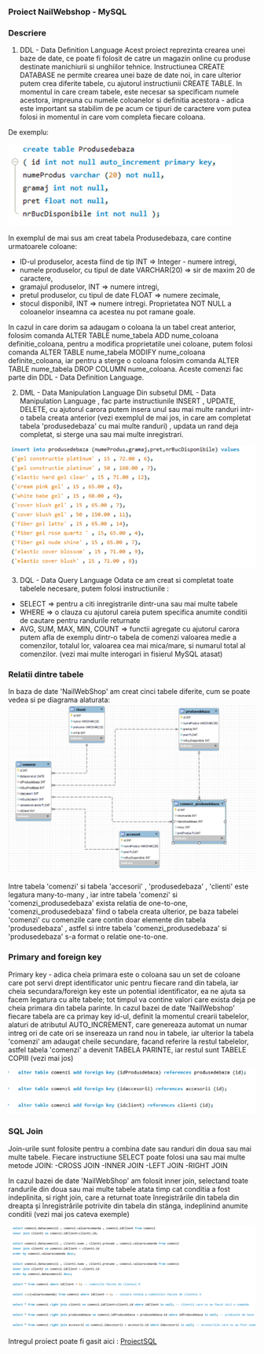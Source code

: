 ### Proiect NailWebshop - MySQL

### Descriere

1. DDL - Data Definition Language
Acest proiect reprezinta crearea unei baze de date, ce poate fi folosit de catre un magazin online cu produse destinate manichiurii si unghiilor tehnice.
Instructiunea CREATE DATABASE ne permite crearea unei baze de date noi, in care ulterior putem crea diferite tabele, cu ajutorul instructiunii CREATE TABLE. 
In momentul in care cream tabele, este necesar sa specificam numele acestora, impreuna cu numele coloanelor si definitia acestora - adica este important sa stabilim de pe acum
ce tipuri de caractere vom putea folosi in momentul in care vom completa fiecare coloana.

De exemplu:

![exemplu creare tabel](https://github.com/anettabako91/NailWebshop-MySQL_Project/blob/main/exemplu%20creare%20tabel.png)

In exemplul de mai sus am creat tabela Produsedebaza, care contine urmatoarele coloane:
- ID-ul produselor, acesta fiind de tip INT => Integer - numere intregi,
- numele produselor, cu tipul de date VARCHAR(20) => sir de maxim 20 de caractere,
- gramajul produselor, INT => numere intregi,
- pretul produselor, cu tipul de date FLOAT => numere zecimale,
- stocul disponibil, INT => numere intregi.
Proprietatea NOT NULL a coloanelor inseamna ca acestea nu pot ramane goale.

In cazul in care dorim sa adaugam o coloana la un tabel creat anterior, folosim comanda ALTER TABLE nume_tabela ADD nume_coloana definitie_coloana, 
pentru a modifica proprietatile unei coloane, putem folosi comanda ALTER TABLE nume_tabela MODIFY nume_coloana definite_coloana, iar pentru a sterge o coloana folosim comanda
ALTER TABLE nume_tabela DROP COLUMN nume_coloana. Aceste comenzi fac parte din DDL - Data Definition Language.

2. DML - Data Manipulation Language
Din subsetul DML - Data Manipulation Language , fac parte instructiunile INSERT , UPDATE, DELETE, cu ajutorul carora putem insera unul sau mai multe randuri intr-o tabela creata anterior
(vezi exemplul de mai jos, in care am completat tabela 'produsedebaza' cu mai multe randuri) , updata un rand deja completat, si sterge una sau mai multe inregistrari.

![exemplu completare tabela](https://github.com/anettabako91/NailWebshop-MySQL_Project/blob/main/completare%20tabela%20produsedebaza.png)

3. DQL - Data Query Language
Odata ce am creat si completat toate tabelele necesare, putem folosi instructiunile :
- SELECT => pentru a citi inregistrarile dintr-una sau mai multe tabele
- WHERE => o clauza cu ajutorul careia putem specifica anumite conditii de cautare pentru randurile returnate
- AVG, SUM, MAX, MIN, COUNT => functii agregate cu ajutorul carora putem afla de exemplu dintr-o tabela de comenzi valoarea medie a comenzilor, totalul lor, valoarea cea mai mica/mare,
  si numarul total al comenzilor.
(vezi mai multe interogari in fisierul MySQL atasat)

### Relatii dintre tabele
In baza de date 'NailWebShop' am creat cinci tabele diferite, cum se poate vedea si pe diagrama alaturata:
![diagram](https://github.com/anettabako91/NailWebshop-MySQL_Project/blob/main/diagram_mysql.png)

Intre tabela 'comenzi' si tabela 'accesorii' , 'produsedebaza' , 'clienti' este legatura many-to-many , iar intre tabela 'comenzi' si 'comenzi_produsedebaza' exista relatia de 
one-to-one, 'comenzi_produsedebaza' fiind o tabela creata ulterior, pe baza tabelei 'comenzi' cu comenzile care contin doar elemente din tabela 'produsedebaza' , astfel si intre tabela
'comenzi_produsedebaza' si 'produsedebaza' s-a format o relatie one-to-one.

### Primary and foreign key
Primary key - adica cheia primara este o coloana sau un set de coloane care pot servi drept identificator unic pentru fiecare rand din tabela, 
iar cheia secundara/foreign key este un potential identificator, ea ne ajuta sa facem legatura cu alte tabele; tot timpul va contine valori care exista deja pe cheia primara din 
tabela parinte. 
In cazul bazei de date 'NailWebshop' fiecare tabela are ca primay key id-ul, definit la momentul crearii tabelelor, alaturi de atributul AUTO_INCREMENT, care genereaza automat un numar
intreg ori de cate ori se insereaza un rand nou in tabele, iar ulterior la tabela 'comenzi' am adaugat cheile secundare, facand referire la restul tabelelor, astfel tabela 'comenzi' a
devenit TABELA PARINTE, iar restul sunt TABELE COPIII (vezi mai jos)

![foreign key](https://github.com/anettabako91/NailWebshop-MySQL_Project/blob/main/adaugare%20foreign%20key.png)

### SQL Join
Join-urile sunt folosite pentru a combina date sau randuri din doua sau mai multe tabele. Fiecare instructiune SELECT poate folosi una sau mai multe metode JOIN:
-CROSS JOIN
-INNER JOIN
-LEFT JOIN
-RIGHT JOIN

In cazul bazei de date 'NailWebShop' am folosit inner join, selectand toate randurile din doua sau mai multe tabele atata timp cat conditia a fost indeplinita, si right join, 
care a returnat toate înregistrările din tabela din dreapta și înregistrările potrivite din tabela din stânga, indeplinind anumite conditii (vezi mai jos cateva exemple)

![join](https://github.com/anettabako91/NailWebshop-MySQL_Project/blob/main/inner%20si%20right%20join.png)

Intregul proiect poate fi gasit aici : [ProiectSQL](https://github.com/anettabako91/NailWebshop-MySQL_Project/blob/main/nailwebshop.sql)

